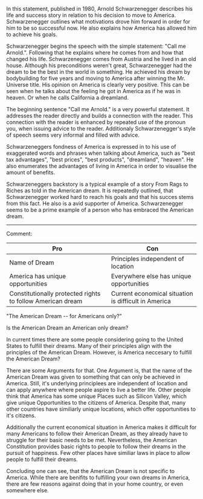 In this statement, published in 1980, Arnold Schwarzenegger describes his life and success story in relation to his decision to move to America.
Schwarzenegger outlines what motivations drove him forward in order for him to be so successful now.
He also explains how America has allowed him to achieve his goals.

Schwarzenegger begins the speech with the simple statement: "Call me Arnold.".
Following that he explains where he comes from and how that changed his life.
Schwarzenegger comes from Austria and he lived in an old house.
Although his preconditions weren't great, Schwarzenegger had the dream to be the best in the world in something.
He achieved his dream by bodybuilding for five years and moving to America after winning the Mr. Universe title.
His opinion on America is clearly very positive.
This can be seen when he talks about the feeling he got in America as if he was in heaven.
Or when he calls California a dreamland.

The beginning sentence "Call me Arnold." is a very powerful statement.
It addresses the reader directly and builds a connection with the reader.
This connection with the reader is enhanced by repeated use of the pronoun you, when issuing advice to the reader.
Additionaly Schwarzenegger's style of speech seems very informal and filled with advice.

Schwarzeneggers fondness of America is expressed in to his use of exaggerated words and phrases when talking about America, such as "best tax advantages", "best prices", "best products", "dreamland", "heaven".
He also enumerates the advantages of living in America in order to visualise the amount of benefits.

Schwarzeneggers backstory is a typical example of a story From Rags to Riches as told in the American dream.
It is repeatedly outlined, that Schwarzenegger worked hard to reach his goals and that his succes stems from this fact.
He also is a avid supporter of America.
Schwarzenegger seems to be a prime example of a person who has embraced the American dream.

---

Comment:

| Pro                                                        | Con                                                  |
| ---------------------------------------------------------- | ---------------------------------------------------- |
| Name of Dream                                              | Principles independent of location                   |
| America has unique opportunities                           | Everywhere else has unique opportunities             |
| Constitutionally protected rights to follow American dream | Current economical situation is difficult in America |

"The American Dream -- for Americans only?"

Is the American Dream an American only dream?

In current times there are some people considering going to the United States to fulfill their dreams.
Many of their principles align with the principles of the American Dream.
However, is America neccesary to fulfill the American Dream?

There are some Arguments for that.
One Argument is, that the name of the American Dream was given to something that can only be achieved in America.
Still, it's underlying principlees are independent of location and can apply anywhere where people aspire to live a better life.
Other people think that America has some unique Places such as Silicon Valley, which give unique Opportunities to the citizens of America.
Despite that, many other countries have similiarly unique locations, which offer opportunities to it's citizens.

Additionally the current economical situation in America makes it difficult for many Americans to follow their American Dream, as they already have to struggle for their basic needs to be met.
Nevertheless, the American Constitution provides basic rights to people to follow their dreams in the pursuit of happiness.
Few other places have similiar laws in place to allow people to fulfill their dreams.

Concluding one can see, that the American Dream is not specific to America.
While there are benifits to fulfilling your own dreams in America, there are few reasons against doing that in your home country, or even somewhere else.